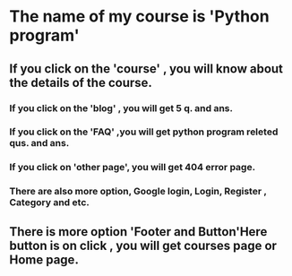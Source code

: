 # The name of my course is 'Python program'



## If you click on the 'course' , you will know about the details of the course.



### If you click on the 'blog' , you will get 5 q. and ans.



### If you click on the 'FAQ' ,you will get python program releted qus. and ans. 



### If you click on 'other page', you will get 404 error page.




### There are also more option, Google login, Login, Register , Category and etc.



## There is more option 'Footer and Button'Here button is on click , you will get courses page or Home page.

